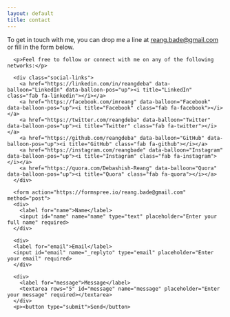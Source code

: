 ```yaml
---
layout: default
title: contact
---
```


<div id="barba-wrapper">
  <div class="container barba-container">
    <main>
      <p>To get in touch with me, you can drop me a line at <a href="mailto:reang.bade@gmail.com">reang.bade@gmail.com</a> or fill in the form below.</p>

      <p>Feel free to follow or connect with me on any of the following networks:</p>

      <div class="social-links">
        <a href="https://linkedin.com/in/reangdeba" data-balloon="LinkedIn" data-balloon-pos="up"><i title="LinkedIn" class="fab fa-linkedin"></i></a>
        <a href="https://facebook.com/imreang" data-balloon="Facebook" data-balloon-pos="up"><i title="Facebook" class="fab fa-facebook"></i></a>
        <a href="https://twitter.com/reangdeba" data-balloon="Twitter" data-balloon-pos="up"><i title="Twitter" class="fab fa-twitter"></i></a>
        <a href="https://github.com/reangdeba" data-balloon="GitHub" data-balloon-pos="up"><i title="GitHub" class="fab fa-github"></i></a>
        <a href="https://instagram.com/reangbade" data-balloon="Instagram" data-balloon-pos="up"><i title="Instagram" class="fab fa-instagram"></i></a>
        <a href="https://quora.com/Debashish-Reang" data-balloon="Quora" data-balloon-pos="up"><i title="Quora" class="fab fa-quora"></i></a>
      </div>

      <form action="https://formspree.io/reang.bade@gmail.com" method="post">
      <div>
        <label for="name">Name</label>
        <input id="name" name="name" type="text" placeholder="Enter your full name" required>
      </div>

      <div>
      <label for="email">Email</label>
      <input id="email" name="_replyto" type="email" placeholder="Enter your email" required>
      </div>

      <div>
        <label for="message">Message</label>
        <textarea rows="5" id="message" name="message" placeholder="Enter your message" required></textarea>
      </div>
      <p><button type="submit">Send</button>
